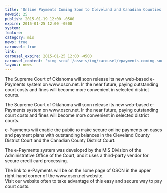 ```yaml
---
title: 'Online Payments Coming Soon to Cleveland and Canadian Counties!'
newsid: 25
publish: 2015-01-19 12:00 -0500
expire: 2015-01-25 12:00 -0500
system: 
feature: 
category: mis
news: true
carousel: true
link: 
carousel_expire: 2015-01-25 12:00 -0500
carousel_content: '<img src=''/assets/img/carousel/epayments-coming-soon.jpg'' alt=''Coming soon to cleveland and canadian counties, online payments'' />'
layout: news
---
```

<p>The Supreme Court of Oklahoma will soon release its new web-based e-Payments system on www.oscn.net. In the near future, paying outstanding court costs and fines will become more convenient in selected district courts.</p>
 <!--more-->
<p>The Supreme Court of Oklahoma will soon release its new web-based e-Payments system on www.oscn.net. In the near future, paying outstanding court costs and fines will become more convenient in selected district courts.</p>
<p>e-Payments will enable the public to make secure online payments on cases and payment plans with outstanding balances in the Cleveland County District Court and the Canadian County District Court.</p>
<p>The e-Payments system was developed by the MIS Division of the Administrative Office of the Court, and it uses a third-party vendor for secure credit card processing.</p>
<p>The link to e-Payments will be on the home page of OSCN in the upper right-hand corner of the www.oscn.net website.<br>
Visit our website often to take advantage of this easy and secure way to pay court costs.</p>